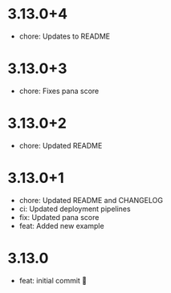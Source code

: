 # 3.13.0+4

- chore: Updates to README

# 3.13.0+3

- chore: Fixes pana score

# 3.13.0+2

- chore: Updated README

# 3.13.0+1

- chore: Updated README and CHANGELOG
- ci: Updated deployment pipelines
- fix: Updated pana score
- feat: Added new example

# 3.13.0

- feat: initial commit 🎉
